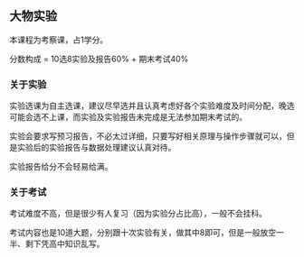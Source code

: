 ## 大物实验

本课程为考察课，占1学分。

分数构成 = 10选8实验及报告60% + 期末考试40%

### 关于实验

实验选课为自主选课，建议尽早选并且认真考虑好各个实验难度及时间分配，晚选可能会选不上课，而实验及实验报告未完成是无法参加期末考试的。

实验会要求写预习报告，不必太过详细，只要写好相关原理与操作步骤就可以，但是实验后的实验报告与数据处理建议认真对待。

实验报告给分不会轻易给满。

### 关于考试

考试难度不高，但是很少有人复习（因为实验分占比高），一般不会挂科。

考试内容也是10道大题，分别跟十次实验有关，做其中8即可，但是一般放空一半、剩下凭高中知识乱写。



